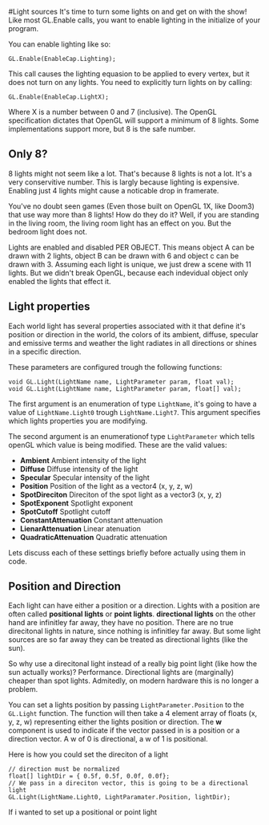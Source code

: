 #Light sources
It's time to turn some lights on and get on with the show! Like most GL.Enable calls, you want to enable lighting in the initialize of your program.

You can enable lighting like so:

```
GL.Enable(EnableCap.Lighting);
```

This call causes the lighting equasion to be applied to every vertex, but it does not turn on any lights. You need to explicitly turn lights on by calling:

```
GL.Enable(EnableCap.LightX);
```

Where X is a number between 0 and 7 (inclusive). The OpenGL specification dictates that OpenGL will support a minimum of 8 lights. Some implementations support more, but 8 is the safe number.

## Only 8?
8 lights might not seem like a lot. That's because 8 lights is not a lot. It's a very conservitive number. This is largly because lighting is expensive. Enabling just 4 lights might cause a noticable drop in framerate.

You've no doubt seen games (Even those built on OpenGL 1X, like Doom3) that use way more than 8 lights! How do they do it? Well, if you are standing in the living room, the living room light has an effect on you. But the bedroom light does not.

Lights are enabled and disabled PER OBJECT. This means object A can be drawn with 2 lights, object B can be drawn with 6 and object c can be drawn with 3. Assuming each light is unique, we just drew a scene with 11 lights. But we didn't break OpenGL, because each indevidual object only enabled the lights that effect it.

## Light properties
Each world light has several properties associated with it that define it's position or direction in the world, the colors of its ambient, diffuse, specular and emissive terms and weather the light radiates in all directions or shines in a specific direction. 

These parameters are configured trough the following functions:

```
void GL.Light(LightName name, LightParameter param, float val);
void GL.Light(LightName name, LightParameter param, float[] val);
```

The first argument is an enumeration of type ```LightName```, it's going to have a value of ```LightName.Light0``` trough ```LightName.Light7```. This argument specifies which lights properties you are modifying.

The second argument is an enumerationof type ```LightParameter``` which tells openGL which value is being modified. These are the valid values:

* __Ambient__ Ambient intensity of the light
* __Diffuse__ Diffuse intensity of the light
* __Specular__ Specular intensity of the light
* __Position__ Position of the light as a vector4 (x, y, z, w)
* __SpotDireciton__ Direciton of the spot light as a vector3 (x, y, z)
* __SpotExponent__ Spotlight exponent
* __SpotCutoff__ Spotlight cutoff
* __ConstantAttenuation__ Constant attenuation
* __LienarAttenuation__ Linear atenuation
* __QuadraticAttenuation__ Quadratic attenuation

Lets discuss each of these settings briefly before actually using them in code.

## Position and Direction
Each light can have either a position or a direction. Lights with a position are often called __positional lights__ or __point lights__. __directional lights__ on the other hand are infinitley far away, they have no position. There are no true direcitonal lights in nature, since nothing is infinitley far away. But some light sources are so far away they can be treated as directional lights (like the sun).

So why use a direcitonal light instead of a really big point light (like how the sun actually works)? Performance. Directional lights are (marginally) cheaper than spot lights. Admitedly, on modern hardware this is no longer a problem.

You can set a lights position by passing ```LightParameter.Position``` to the ```GL.Light``` function. The function will then take a 4 element array of floats (x, y, z, w) representing either the lights position or direction. The __w__ component is used to indicate if the vector passed in is a position or a direction vector. A w of 0 is directional, a w of 1 is positional.

Here is how you could set the direciton of a light

```
// direction must be normalized
float[] lightDir = { 0.5f, 0.5f, 0.0f, 0.0f};
// We pass in a direciton vector, this is going to be a directional light
GL.Light(LightName.Light0, LightParamater.Position, lightDir);
```

If i wanted to set up a positional or point light